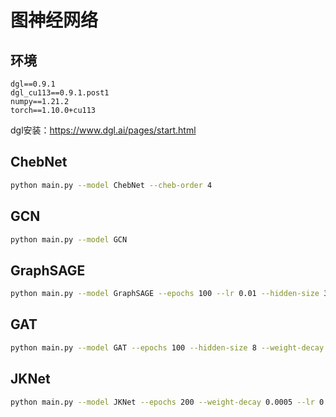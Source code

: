 # 图神经网络

## 环境

```
dgl==0.9.1
dgl_cu113==0.9.1.post1
numpy==1.21.2
torch==1.10.0+cu113
```
dgl安装：https://www.dgl.ai/pages/start.html

## ChebNet

```bash
python main.py --model ChebNet --cheb-order 4
```

## GCN

```bash
python main.py --model GCN
```

## GraphSAGE

```bash
python main.py --model GraphSAGE --epochs 100 --lr 0.01 --hidden-size 32 --weight-decay 0.0005
```

## GAT

```bash
python main.py --model GAT --epochs 100 --hidden-size 8 --weight-decay 0.0005
```

## JKNet

```bash
python main.py --model JKNet --epochs 200 --weight-decay 0.0005 --lr 0.01
```